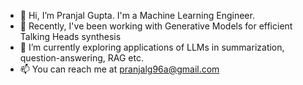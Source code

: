 - 👋 Hi, I’m Pranjal Gupta. I'm a Machine Learning Engineer. 
- 👀 Recently, I've been working with Generative Models for efficient Talking Heads synthesis
- 🌱 I’m currently exploring applications of LLMs in summarization, question-answering, RAG etc.
- 📫 You can reach me at pranjalg96a@gmail.com

<!---
pranjalg96/pranjalg96 is a ✨ special ✨ repository because its `README.md` (this file) appears on your GitHub profile.
You can click the Preview link to take a look at your changes.
--->
